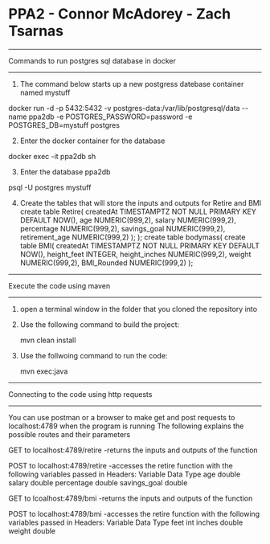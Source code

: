 # PPA2 - Connor McAdorey - Zach Tsarnas

***************************************************************************************
Commands to run postgres sql database in docker
***************************************************************************************

1. The command below starts up a new postgress datebase container named mystuff

docker run -d -p 5432:5432 -v postgres-data:/var/lib/postgresql/data --name ppa2db -e POSTGRES_PASSWORD=password -e POSTGRES_DB=mystuff postgres

2. Enter the docker container for the database

docker exec -it ppa2db sh

3. Enter the database ppa2db

psql -U postgres mystuff

4. Create the tables that will store the inputs and outputs for Retire and BMI
	create table Retire( 
			createdAt TIMESTAMPTZ NOT NULL PRIMARY KEY DEFAULT NOW(), 
			age NUMERIC(999,2), salary NUMERIC(999,2), percentage NUMERIC(999,2), 
			savings_goal NUMERIC(999,2), retirement_age NUMERIC(999,2) ); 
);
create table bodymass(
	create table BMI( 
			createdAt TIMESTAMPTZ NOT NULL PRIMARY KEY DEFAULT NOW(), 
			height_feet INTEGER, height_inches NUMERIC(999,2), 
			weight NUMERIC(999,2), BMI_Rounded NUMERIC(999,2) );

*************************************************************************************
Execute the code using maven
*************************************************************************************
1. open a terminal window in the folder that you cloned the repository into
2. Use the following command to build the project:

   mvn clean install

3. Use the follwoing command to run the code:

   mvn exec:java
*************************************************************************************
Connecting to the code using http requests
*************************************************************************************
You can use postman or a browser to make get and post requests to localhost:4789 when the program is running
The following explains the possible routes and their parameters

GET to localhost:4789/retire 
-returns the inputs and outputs of the function

POST to localhost:4789/retire
-accesses the retire function with the following variables passed in
Headers:
	Variable	Data Type
	age		double
	salary		double
	percentage	double
	savings_goal	double

GET to lcoalhost:4789/bmi
-returns the inputs and outputs of the function

POST to localhost:4789/bmi
-accesses the retire function with the following variables passed in
Headers:
	Variable	Data Type
	feet		int
	inches		double
	weight		double
